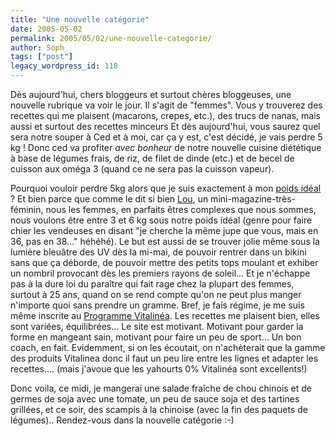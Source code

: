 ```yaml
---
title: "Une nouvelle catégorie"
date: 2005-05-02
permalink: 2005/05/02/une-nouvelle-categorie/
author: Soph
tags: ["post"]
legacy_wordpress_id: 118
---
```


Dès aujourd'hui, chers bloggeurs et surtout chères bloggeuses, une nouvelle rubrique va voir le jour. Il s'agit de "femmes". Vous y trouverez des recettes qui me plaisent (macarons, crepes, etc.), des trucs de nanas, mais aussi et surtout des recettes minceurs
Et dès aujourd'hui, vous saurez quel sera notre souper à Ced et à moi, car ça y est, c'est décidé, je vais perdre 5 kg ! Donc ced va profiter _avec bonheur_ de notre nouvelle cuisine diététique à base de légumes frais, de riz, de filet de dinde (etc.) et de becel de cuisson aux oméga 3 (quand ce ne sera pas la cuisson vapeur).

Pourquoi vouloir perdre 5kg alors que je suis exactement à mon [poids idéal](http://www.cyes.info/themes/nutrition/calcul_poids_ideal.php) ?
Et bien parce que comme le dit si bien [Lou](http://www.lou-mag.be/), un mini-magazine-très-féminin, nous les femmes, en parfaits êtres complexes que nous sommes, nous voulons être entre 3 et 6 kg sous notre poids idéal (genre pour faire chier les vendeuses en disant "je cherche la même jupe que vous, mais en 36, pas en 38..." héhéhé). Le but est aussi de se trouver jolie même sous la lumière bleuâtre des UV dès la mi-mai, de pouvoir rentrer dans un bikini sans que ça déborde, de pouvoir mettre des petits tops moulant et exhiber un nombril provocant dès les premiers rayons de soleil...
Et je n'échappe pas à la dure loi du paraître qui fait rage chez la plupart des femmes, surtout à 25 ans, quand on se rend compte qu'on ne peut plus manger n'importe quoi sans prendre un gramme.
Bref, je fais régime, je me suis même inscrite au [Programme Vitalinéa](http://www.vitalineaprogramme.be). Les recettes me plaisent bien, elles sont variées, équilibrées... Le site est motivant. Motivant pour garder la forme en mangeant sain, motivant pour faire un peu de sport... Un bon coach, en fait. Evidemment, si on les écoutait, on n'achèterait que la gamme des produits Vitalinea donc il faut un peu lire entre les lignes et adapter les recettes.... (mais j'avoue que les yahourts 0% Vitalinéa sont excellents!)

Donc voila, ce midi, je mangerai une salade fraîche de chou chinois et de germes de soja avec une tomate, un peu de sauce soja et des tartines grillées, et ce soir, des scampis à la chinoise (avec la fin des paquets de légumes).. Rendez-vous dans la nouvelle catégorie :-)
